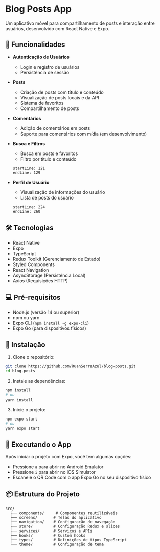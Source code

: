 # Blog Posts App


Um aplicativo móvel para compartilhamento de posts e interação entre usuários, desenvolvido com React Native e Expo.

## 🚀 Funcionalidades

- **Autenticação de Usuários**
  - Login e registro de usuários
  - Persistência de sessão

- **Posts**
  - Criação de posts com título e conteúdo
  - Visualização de posts locais e da API
  - Sistema de favoritos
  - Compartilhamento de posts

- **Comentários**
  - Adição de comentários em posts
  - Suporte para comentários com mídia (em desenvolvimento)

- **Busca e Filtros**
  - Busca em posts e favoritos
  - Filtro por título e conteúdo
  ```typescript:src/screens/Home.tsx
  startLine: 121
  endLine: 129
  ```

- **Perfil de Usuário**
  - Visualização de informações do usuário
  - Lista de posts do usuário
  ```typescript:src/screens/UserProfile.tsx
  startLine: 224
  endLine: 260
  ```

## 🛠 Tecnologias

- React Native
- Expo
- TypeScript
- Redux Toolkit (Gerenciamento de Estado)
- Styled Components
- React Navigation
- AsyncStorage (Persistência Local)
- Axios (Requisições HTTP)

## 💻 Pré-requisitos

- Node.js (versão 14 ou superior)
- npm ou yarn
- Expo CLI (`npm install -g expo-cli`)
- Expo Go (para dispositivos físicos)

## 🔧 Instalação

1. Clone o repositório:
```bash
git clone https://github.com/RuanSerraAzul/blog-posts.git
cd blog-posts
```

2. Instale as dependências:
```bash
npm install
# ou
yarn install
```

3. Inicie o projeto:
```bash
npm expo start
# ou
yarn expo start
```

## 📱 Executando o App

Após iniciar o projeto com Expo, você tem algumas opções:

- Pressione `a` para abrir no Android Emulator
- Pressione `i` para abrir no iOS Simulator
- Escaneie o QR Code com o app Expo Go no seu dispositivo físico


## 📦 Estrutura do Projeto

```
src/
  ├── components/     # Componentes reutilizáveis
  ├── screens/       # Telas do aplicativo
  ├── navigation/    # Configuração de navegação
  ├── store/         # Configuração Redux e slices
  ├── services/      # Serviços e APIs
  ├── hooks/         # Custom hooks
  ├── types/         # Definições de tipos TypeScript
  └── theme/         # Configuração de tema
```

